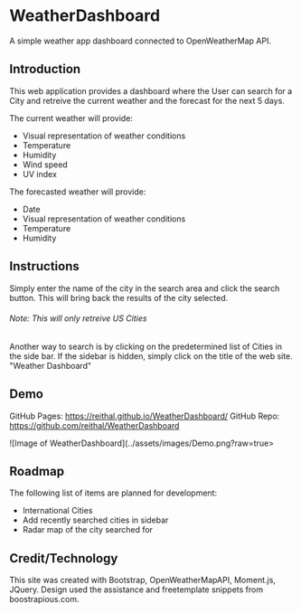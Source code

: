 # WeatherDashboard
A simple weather app dashboard connected to OpenWeatherMap API.

## Introduction

This web application provides a dashboard where the User can search for a City and retreive the current weather and the forecast for the next 5 days.

The current weather will provide:

* Visual representation of weather conditions
* Temperature
* Humidity
* Wind speed
* UV index
  
The forecasted weather will provide:

* Date
* Visual representation of weather conditions
* Temperature
* Humidity

## Instructions

Simply enter the name of the city in the search area and click the search button. This will bring back the results of the city selected.

###### _Note: This will only retreive US Cities_

Another way to search is by clicking on the predetermined list of Cities in the side bar. If the sidebar is hidden, simply click on the title of the web site. "Weather Dashboard"

## Demo

GitHub Pages: <https://reithal.github.io/WeatherDashboard/>
GitHub Repo:  <https://github.com/reithal/WeatherDashboard>

![Image of WeatherDashboard](../assets/images/Demo.png?raw=true>

## Roadmap

The following list of items are planned for development:

* International Cities
* Add recently searched cities in sidebar
* Radar map of the city searched for

## Credit/Technology

This site was created with Bootstrap, OpenWeatherMapAPI, Moment.js, JQuery.
Design used the assistance and freetemplate snippets from boostrapious.com.
